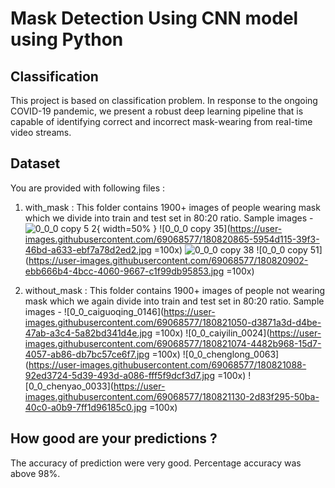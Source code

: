 # Mask Detection Using CNN model using Python

## Classification

This project is based on classification problem. In response to the ongoing COVID-19 pandemic, we present a robust deep learning pipeline that is capable of identifying correct and incorrect mask-wearing from real-time video streams.

## Dataset 

You are provided with following files :
1. with_mask : This folder contains 1900+ images of people wearing mask which we divide into train and test set in 80:20 ratio.
Sample images -
![0_0_0 copy 5 2](https://user-images.githubusercontent.com/69068577/180820833-f558a6b5-81e4-4e2e-a356-57edcb045741.jpg ){ width=50% }
![0_0_0 copy 35](https://user-images.githubusercontent.com/69068577/180820865-5954d115-39f3-46bd-a633-ebf7a78d2ed2.jpg =100x)
![0_0_0 copy 38](https://user-images.githubusercontent.com/69068577/180820880-b7b13ab2-9e10-4346-8208-ac2917b7340d.jpg=100x)
![0_0_0 copy 51](https://user-images.githubusercontent.com/69068577/180820902-ebb666b4-4bcc-4060-9667-c1f99db95853.jpg =100x)

2. without_mask : This folder contains 1900+ images of people not wearing mask which we again divide into train and test set in 80:20 ratio.
Sample images -
![0_0_caiguoqing_0146](https://user-images.githubusercontent.com/69068577/180821050-d3871a3d-d4be-47ab-a3c4-5a82bd341d4e.jpg =100x)
![0_0_caiyilin_0024](https://user-images.githubusercontent.com/69068577/180821074-4482b968-15d7-4057-ab86-db7bc57ce6f7.jpg =100x)
![0_0_chenglong_0063](https://user-images.githubusercontent.com/69068577/180821088-92ed3724-5d39-493d-a086-fff5f9dcf3d7.jpg =100x)
![0_0_chenyao_0033](https://user-images.githubusercontent.com/69068577/180821130-2d83f295-50ba-40c0-a0b9-7ff1d96185c0.jpg =100x)

## How good are your predictions ?

The accuracy of prediction were very good. Percentage accuracy was above 98%.
